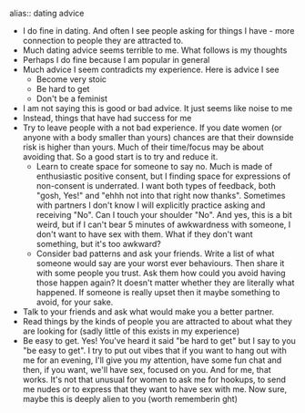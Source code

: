 alias:: dating advice

- I do fine in dating. And often I see people asking for things I have - more connection to people they are attracted to.
- Much dating advice seems terrible to me. What follows is my thoughts
- Perhaps I do fine because I am popular in general
- Much advice I seem contradicts my experience. Here is advice I see
	- Become very stoic
	- Be hard to get
	- Don't be a feminist
- I am not saying this is good or bad advice. It just seems like noise to me
- Instead, things that have had success for me
- Try to leave people with a not bad experience. If you date women (or anyone with a body smaller than yours) chances are that their downside risk is higher than yours. Much of their time/focus may be about avoiding that. So a good start is to try and reduce it.
	- Learn to create space for someone to say no. Much is made of enthusiastic positive consent, but I finding space for expressions of non-consent is underrated. I want both types of feedback, both "gosh, Yes!" and "ehhh not into that right now thanks". Sometimes with partners I don't know I will explicitly practice asking and receiving "No". Can I touch your shoulder "No". And yes, this is a bit weird, but if I can't bear 5 minutes of awkwardness with someone, I don't want to have sex with them. What if they don't want something, but it's too awkward?
	- Consider bad patterns and ask your friends. Write a list of what someone would say are your worst ever behaviours. Then share it with some people you trust. Ask them how could you avoid having those happen again? It doesn't matter whether they are literally what happened. If someone is really upset then it maybe something to avoid, for your sake.
- Talk to your friends and ask what would make you a better partner.
- Read things by the kinds of people you are attracted to about what they are looking for (sadly little of this exists in my experience)
- Be easy to get. Yes! You've heard it said "be hard to get" but I say to you "be easy to get". I try to put out vibes that if you want to hang out with me for an evening, I'll give you my attention, have some fun chat and then, if you want, we'll have sex, focused on you. And for me, that works. It's not that unusual for women to ask me for hookups, to send me nudes or to express that they want to have sex with me. Now sure, maybe this is deeply alien to you (worth rememberin ght)